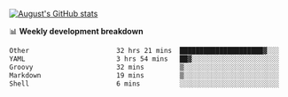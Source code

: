
[![August's GitHub stats](https://github-readme-stats.vercel.app/api?username=zou-weidong&show_icons=true&theme=radical)](https://github.com/zou-weidong)


📊 **Weekly development breakdown**
<!--START_SECTION:waka-->

```txt
Other                      32 hrs 21 mins  █████████████████████▓░░░   86.55 %
YAML                       3 hrs 54 mins   ██▓░░░░░░░░░░░░░░░░░░░░░░   10.45 %
Groovy                     32 mins         ▒░░░░░░░░░░░░░░░░░░░░░░░░   01.45 %
Markdown                   19 mins         ▒░░░░░░░░░░░░░░░░░░░░░░░░   00.87 %
Shell                      6 mins          ░░░░░░░░░░░░░░░░░░░░░░░░░   00.29 %
```

<!--END_SECTION:waka-->
